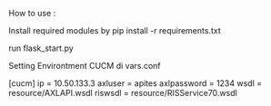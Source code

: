  How to use :
 
 Install required modules by pip install -r requirements.txt

 run flask_start.py


Setting Environtment CUCM di vars.conf

[cucm]
ip = 10.50.133.3
axluser = apites
axlpassword = 1234
wsdl = resource/AXLAPI.wsdl
riswsdl = resource/RISService70.wsdl
 
